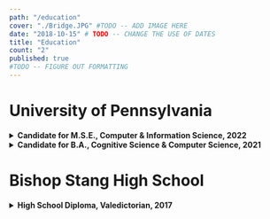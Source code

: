 ```yaml
---
path: "/education"
cover: "./Bridge.JPG" #TODO -- ADD IMAGE HERE
date: "2018-10-15" # TODO -- CHANGE THE USE OF DATES
title: "Education"
count: "2"
published: true
#TODO -- FIGURE OUT FORMATTING
---
```

# University of Pennsylvania
<details>
  <summary><b>Candidate for M.S.E., Computer & Information Science, 2022</b></summary>

  #### School of Engineering & Applied Science
  <br> 
 <h6>GPA: 3.85 / 4.00</h6>
  <details>
    <summary><b>Coursework</b></summary>

    * CIS 519: Applied Machine Learning
    * CIS 530: Computational Linguistics
    * CIS 550: Database & Information Systems

  </details>

</details>

<details>
  <summary><b>Candidate for B.A., Cognitive Science & Computer Science, 2021</b></summary>

   **College of Arts & Sciences**<br>
  **Concentration: Computation & Cognition**<br>
  **Minors: Mathematics & Linguistics**<br>
  **GPA: 3.93 / 4.00**
  <details>
    <summary><b>Awards & Honors</b></summary>

    * Dean's List, 2017 - Present
    * Google CSR Research Fellow, 2019
    * Summer Research Paleontology Stipend Recipient, 2018

  </details>

  <details>
    <summary><b>Computer Science Coursework</b></summary>

    * CIS 099: Independent Study / Research
    * CIS 110: Introduction to Computer Programming
    * CIS 120: Computer Programming Techniques
    * CIS 160: Discrete Mathematics
    * CIS 121: Datastructures & Algorithms
    * CIS 240: Computer Systems & Architecture
    * CIS 262: Automata, Computability, & Complexity
    * CIS 320: Algorithms
    * CIS 519: Applied Machine Learning
    * CIS 530: Computational Linguistics
    * CIS 550: Database & Information Systems
    * CIS 571: Computer Organization & Design

  </details>

  <details>
    <summary><b>Cognitive Science Coursework</b></summary>

    * BIBB 030: Neurobiology of Brain Disorders
    * BIBB 249: Cognitive Neuroscience
    * CIS 140: Introduction to Cognitive Science
    * LING 106: Formal Linguistics
    * LING 151: Language & Thought
    * LING 250: Syntax
    * LING 270: Language Acquisition
    * OIDD 290: Decision Processes
    * PSYC 001: Introduction to Experimental Psychology

  </details>

  <details>
    <summary><b>Other Quantitative Coursework</b></summary>

    * ASTR 006: Solarsystems & Exoplanets
    * ECON 001: Microeconomics
    * ECON 002: Macroeconomics
    * ENVS 100: Introduction to Environmental Science
    * ESE 301: Engineering Probability & Statistics
    * MATH 104: Calculus I (AP Credit)
    * MATH 116: Honors Calculus
    * MATH 240: Linear Algebra & Differential Equations (Placement Test Credit)
    * MATH 313: Computational Linear Algebra
    * PHYS 101: General Physics with Lab (AP Credit)

  </details>

  <details>
    <summary><b>Humanities & Social Science Coursework</b></summary>

    * CIMS 102: World Film History: 1945 - Present
    * GSWS 002: Gender & Society
    * HIST 135: Cold War: A Global History
    * LATN 204: Intermediate Latin Poetry
    * PHIL 002: Philosophical Ethics
    * PHIL 004: History of Modern Philosophy
    * PSYC 170: Social Psychology

  </details>

</details>

# Bishop Stang High School
<details>
  <summary><b>High School Diploma, Valedictorian, 2017</b></summary>
  
  **Weighted GPA: 4.25 / 4.00**
  **ACT: 35 / 36**
  <details>
    <summary><b>Awards & Honors</b></summary>

    * Valedictorian, 2017
    * AP Scholar with Distinction, 2017
    * Class Board, Secretary (Elected), 2015 - 2017
    * National Honor Society, Treasurer (Elected), 2015 - 2017
    * Math Team, Co-Captain (Appointed), 2015 - 2017
    * National Merit Commended Scholar, 2016
    * Harvard Book Award, 2016
    * United States Figure Skating Gold Medalist, Moves in the Field, 2016
    * Anthony Fernandes Sportsmanship Award, Falmouth Figure Skating Club, 2016
    * Scholastic Art Awards, Honorable Mention, 2013; 2015
    * Massachusetts Regional Science Fair, 3rd Place, 2014
    * Scholastic Art Awards, Silver Key, 2013

  </details>

  <details>
    <summary><b>Advanced Placement Coursework</b></summary>

    * Biology
    * Calculus A/B
    * Calculus B/C
    * English Language & Composition
    * English Literature & Composition
    * Physics I
    * Physics II
    * Statistics
    * United States History

  </details>

  <details>
    <summary><b>Clubs & Activities</b></summary>

    * Figure Skating
    * Theater on Ice
    * Visual Arts
    * Math Team
    * Student Council
    * National Honor Society
    * Peer Mentor

  </details>

</details>